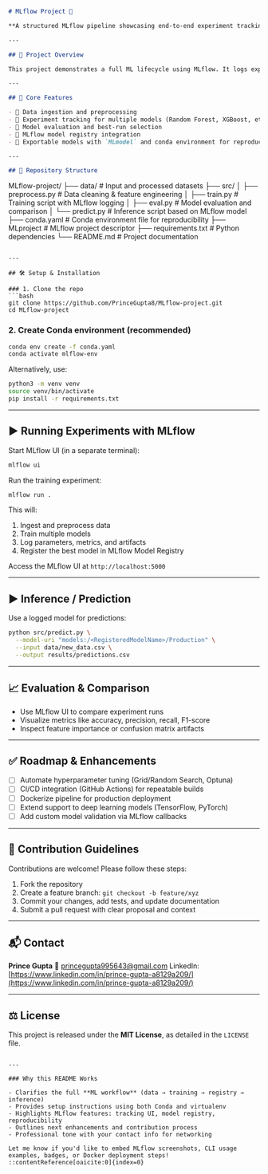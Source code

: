 ```markdown
# MLflow Project 🚀

**A structured MLflow pipeline showcasing end-to-end experiment tracking, model versioning, and deployment readiness.**

---

## 🎯 Project Overview

This project demonstrates a full ML lifecycle using MLflow. It logs experiments, compares models, registers the best model to a model registry, and prepares deployment-ready artifacts.

---

## 🚀 Core Features

- 🔹 Data ingestion and preprocessing  
- 🔹 Experiment tracking for multiple models (Random Forest, XGBoost, etc.)  
- 🔹 Model evaluation and best-run selection  
- 🔹 MLflow model registry integration  
- 🔹 Exportable models with `MLmodel` and conda environment for reproducible deployment

---

## 📁 Repository Structure

```

MLflow-project/
├── data/                      # Input and processed datasets
├── src/
│   ├── preprocess.py         # Data cleaning & feature engineering
│   ├── train.py              # Training script with MLflow logging
│   ├── eval.py               # Model evaluation and comparison
│   └── predict.py            # Inference script based on MLflow model
├── conda.yaml                # Conda environment file for reproducibility
├── MLproject                 # MLflow project descriptor
├── requirements.txt          # Python dependencies
└── README.md                 # Project documentation

````

---

## 🛠️ Setup & Installation

### 1. Clone the repo  
```bash
git clone https://github.com/PrinceGupta8/MLflow-project.git
cd MLflow-project
````

### 2. Create Conda environment (recommended)

```bash
conda env create -f conda.yaml
conda activate mlflow-env
```

Alternatively, use:

```bash
python3 -m venv venv
source venv/bin/activate
pip install -r requirements.txt
```

---

## ▶️ Running Experiments with MLflow

Start MLflow UI (in a separate terminal):

```bash
mlflow ui
```

Run the training experiment:

```bash
mlflow run .
```

This will:

1. Ingest and preprocess data
2. Train multiple models
3. Log parameters, metrics, and artifacts
4. Register the best model in MLflow Model Registry

Access the MLflow UI at `http://localhost:5000`

---

## ▶️ Inference / Prediction

Use a logged model for predictions:

```bash
python src/predict.py \
  --model-uri "models:/<RegisteredModelName>/Production" \
  --input data/new_data.csv \
  --output results/predictions.csv
```

---

## 📈 Evaluation & Comparison

* Use MLflow UI to compare experiment runs
* Visualize metrics like accuracy, precision, recall, F1-score
* Inspect feature importance or confusion matrix artifacts

---

## ✅ Roadmap & Enhancements

* [ ] Automate hyperparameter tuning (Grid/Random Search, Optuna)
* [ ] CI/CD integration (GitHub Actions) for repeatable builds
* [ ] Dockerize pipeline for production deployment
* [ ] Extend support to deep learning models (TensorFlow, PyTorch)
* [ ] Add custom model validation via MLflow callbacks

---

## 🤝 Contribution Guidelines

Contributions are welcome! Please follow these steps:

1. Fork the repository
2. Create a feature branch: `git checkout -b feature/xyz`
3. Commit your changes, add tests, and update documentation
4. Submit a pull request with clear proposal and context

---

## 📬 Contact

**Prince Gupta**
📧 [princegupta995643@gmail.com](mailto:princegupta995643@gmail.com)
LinkedIn: [https://www.linkedin.com/in/prince-gupta-a8129a209/](https://www.linkedin.com/in/prince-gupta-a8129a209/)

---

## ⚖️ License

This project is released under the **MIT License**, as detailed in the `LICENSE` file.

```

---

### Why this README Works

- Clarifies the full **ML workflow** (data → training → registry → inference)  
- Provides setup instructions using both Conda and virtualenv  
- Highlights MLflow features: tracking UI, model registry, reproducibility  
- Outlines next enhancements and contribution process  
- Professional tone with your contact info for networking  

Let me know if you'd like to embed MLflow screenshots, CLI usage examples, badges, or Docker deployment steps!
::contentReference[oaicite:0]{index=0}
```

